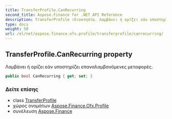 ```yaml
---
title: TransferProfile.CanRecurring
second_title: Aspose.Finance for .NET API Reference
description: TransferProfile ιδιοκτησία. Λαμβάνει ή ορίζει εάν υποστηρίζει επαναλαμβανόμενες μεταφορές.
type: docs
weight: 50
url: /el/net/aspose.finance.ofx.profile/transferprofile/canrecurring/
---
```

## TransferProfile.CanRecurring property

Λαμβάνει ή ορίζει εάν υποστηρίζει επαναλαμβανόμενες μεταφορές.

```csharp
public bool CanRecurring { get; set; }
```

### Δείτε επίσης

* class [TransferProfile](../)
* χώρος ονομάτων [Aspose.Finance.Ofx.Profile](../../transferprofile/)
* συνέλευση [Aspose.Finance](../../../)


